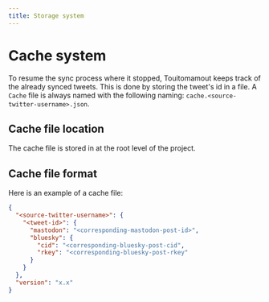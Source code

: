 ```yaml
---
title: Storage system
---
```


# Cache system
To resume the sync process where it stopped, Touitomamout keeps track of the already synced tweets. This is done by storing the tweet's id in a file.
A `Cache` file is always named with the following naming: `cache.<source-twitter-username>.json`.

## Cache file location
The cache file is stored in at the root level of the project.

## Cache file format
Here is an example of a cache file:
```json
{
  "<source-twitter-username>": {
    "<tweet-id>": {
      "mastodon": "<corresponding-mastodon-post-id>",
      "bluesky": {
        "cid": "<corresponding-bluesky-post-cid",
        "rkey": "<corresponding-bluesky-post-rkey"
      }
    }
  },
  "version": "x.x"
}
```
